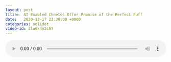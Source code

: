 ```yaml
---
layout: post
title:  AI-Enabled Cheetos Offer Promise of the Perfect Puff
date:   2020-12-17 23:30:00 +0000
categories: solidot
video-id: ZlwGk4n2c6Y
---
```


<audio src="/assets/9b6a4f41a18e93d0e13491a2aa5ad493.mp3" style="width: 100%;" controls></audio>

